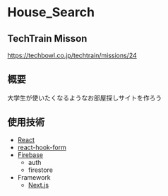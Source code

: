 # House_Search
## TechTrain Misson
https://techbowl.co.jp/techtrain/missions/24
## 概要
大学生が使いたくなるようなお部屋探しサイトを作ろう
## 使用技術
- [React](https://ja.reactjs.org/)
- [react-hook-form](https://react-hook-form.com/jp/)
- [Firebase](https://firebase.google.com/?hl=ja)
  - auth
  - firestore
- Framework
  - [Next.js](https://nextjs.org/)
